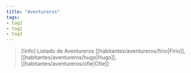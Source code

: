 ```yaml
---
title: "Aventureros"
tags:
- tag1
- tag2
- tag3
---
```


> [!info] Listado de Aventureros
> [[habitantes/aventureros/firio|Firio]], [[habitantes/aventureros/hugo|Hugo]], [[habitantes/aventureros/ofie|Ofie]]

